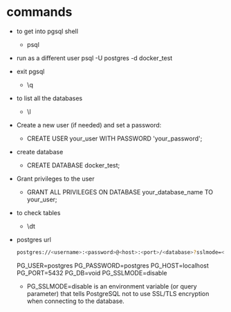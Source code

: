 # commands

- to get into pgsql shell
  - psql 
- run as a different user
   psql -U postgres -d docker_test

- exit pgsql
  - \q
- to list all the databases
  - \l 
- Create a new user (if needed) and set a password:
  - CREATE USER your_user WITH PASSWORD 'your_password';
- create database
  - CREATE DATABASE docker_test;
- Grant privileges to the user
  - GRANT ALL PRIVILEGES ON DATABASE your_database_name TO your_user;
- to check tables
  - \dt
- postgres url
   ```bash
  postgres://<username>:<password>@<host>:<port>/<database>?sslmode=<mode>
    ```
  PG_USER=postgres
  PG_PASSWORD=postgres
  PG_HOST=localhost
  PG_PORT=5432
  PG_DB=void
  PG_SSLMODE=disable
  - PG_SSLMODE=disable is an environment variable (or query parameter) that tells PostgreSQL not to use SSL/TLS encryption when connecting to the database.
